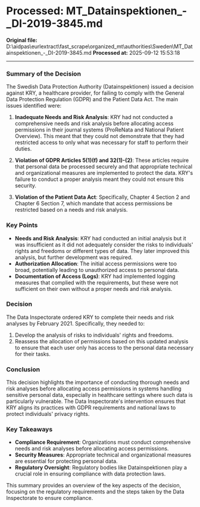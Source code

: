 # Processed: MT_Datainspektionen_-_DI-2019-3845.md

**Original file:** D:\aidpas\eurlextract\fast_scrape\organized_mt\authorities\Sweden\MT_Datainspektionen_-_DI-2019-3845.md
**Processed at:** 2025-09-12 15:53:18

---

### Summary of the Decision

The Swedish Data Protection Authority (Datainspektionen) issued a decision against KRY, a healthcare provider, for failing to comply with the General Data Protection Regulation (GDPR) and the Patient Data Act. The main issues identified were:

1. **Inadequate Needs and Risk Analysis**: KRY had not conducted a comprehensive needs and risk analysis before allocating access permissions in their journal systems (ProReNata and National Patient Overview). This meant that they could not demonstrate that they had restricted access to only what was necessary for staff to perform their duties.

2. **Violation of GDPR Articles 5(1)(f) and 32(1)-(2)**: These articles require that personal data be processed securely and that appropriate technical and organizational measures are implemented to protect the data. KRY's failure to conduct a proper analysis meant they could not ensure this security.

3. **Violation of the Patient Data Act**: Specifically, Chapter 4 Section 2 and Chapter 6 Section 7, which mandate that access permissions be restricted based on a needs and risk analysis.

### Key Points

- **Needs and Risk Analysis**: KRY had conducted an initial analysis but it was insufficient as it did not adequately consider the risks to individuals' rights and freedoms or different types of data. They later improved this analysis, but further development was required.
- **Authorization Allocation**: The initial access permissions were too broad, potentially leading to unauthorized access to personal data.
- **Documentation of Access (Logs)**: KRY had implemented logging measures that complied with the requirements, but these were not sufficient on their own without a proper needs and risk analysis.

### Decision

The Data Inspectorate ordered KRY to complete their needs and risk analyses by February 2021. Specifically, they needed to:

1. Develop the analysis of risks to individuals' rights and freedoms.
2. Reassess the allocation of permissions based on this updated analysis to ensure that each user only has access to the personal data necessary for their tasks.

### Conclusion

This decision highlights the importance of conducting thorough needs and risk analyses before allocating access permissions in systems handling sensitive personal data, especially in healthcare settings where such data is particularly vulnerable. The Data Inspectorate's intervention ensures that KRY aligns its practices with GDPR requirements and national laws to protect individuals' privacy rights.

### Key Takeaways

- **Compliance Requirement**: Organizations must conduct comprehensive needs and risk analyses before allocating access permissions.
- **Security Measures**: Appropriate technical and organizational measures are essential for protecting personal data.
- **Regulatory Oversight**: Regulatory bodies like Datainspektionen play a crucial role in ensuring compliance with data protection laws.

This summary provides an overview of the key aspects of the decision, focusing on the regulatory requirements and the steps taken by the Data Inspectorate to ensure compliance.